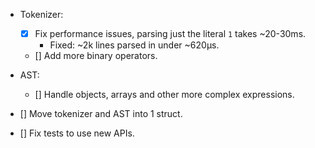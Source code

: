 - Tokenizer:
    - [x] Fix performance issues, parsing just the literal `1` takes ~20-30ms.
        - Fixed: ~2k lines parsed in under ~620µs.
    - [] Add more binary operators.

- AST:
    - [] Handle objects, arrays and other more complex expressions.

- [] Move tokenizer and AST into 1 struct.
- [] Fix tests to use new APIs.